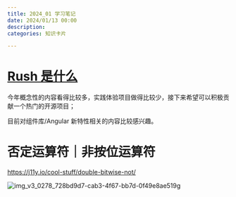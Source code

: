 ```yaml
---
title: 2024_01 学习笔记
date: 2024/01/13 00:00
description:
categories: 知识卡片

---
```


# [Rush 是什么](https://rushjs.io/pages/intro/welcome/)

今年概念性的内容看得比较多，实践体验项目做得比较少，接下来希望可以积极贡献一个热门的开源项目；

目前对组件库/Angular 新特性相关的内容比较感兴趣。

# 否定运算符｜非按位运算符

https://j11y.io/cool-stuff/double-bitwise-not/

![img_v3_0278_728bd9d7-cab3-4f67-bb7d-0f49e8ae519g](https://images.scar.site/img_v3_0278_728bd9d7-cab3-4f67-bb7d-0f49e8ae519g.jpg)
